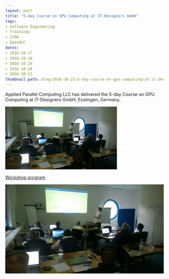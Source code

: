 ```yaml
---
layout: post
title: "5-day Course on GPU Computing at IT-Designers GmbH"
tags:
- Software Engineering
- Trainings
- CUDA
- OpenACC
dates:
- 2016-10-17
- 2016-10-18
- 2016-10-19
- 2016-10-20
- 2016-10-21
thumbnail_path: blog/2016-10-21-5-day-course-on-gpu-computing-at-it-designers-gmbh/IT_Designers_2.jpg
---
```


Applied Parallel Computing LLC has delivered the 5-day Course on GPU Computing at IT-Designers GmbH, Esslingen, Germany.

![alt text](\assets\img\blog\2016-10-21-5-day-course-on-gpu-computing-at-it-designers-gmbh/IT_Designers_2.jpg "Logo Title Text 1")

[Workshop program](\assets\img\blog\2016-10-21-5-day-course-on-gpu-computing-at-it-designers-gmbh/program.pdf)

![alt text](\assets\img\blog\2016-10-21-5-day-course-on-gpu-computing-at-it-designers-gmbh/IT_Designers_1.jpg "Logo Title Text 1")
